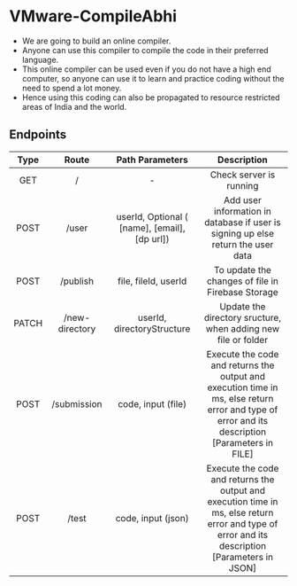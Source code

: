 # VMware-CompileAbhi

- We are going to build an online compiler. 
- Anyone can use this compiler to compile the code in their preferred language. 
- This online compiler can be used even if you do not have a high end computer, so anyone can use it to learn and practice coding without the need to spend a lot money. 
- Hence using this coding can also be propagated to resource restricted areas of India and the world. 

## Endpoints

| Type  |     Route      |                Path Parameters                |                                                                        Description                                                                         |
| :---: | :------------: | :-------------------------------------------: | :--------------------------------------------------------------------------------------------------------------------------------------------------------: |
|  GET  |       /        |                       -                       |                                                                  Check server is running                                                                   |
| POST  |     /user      | userId, Optional ( [name], [email], [dp url]) |                                      Add user information in database if user is signing up else return the user data                                      |
| POST  |    /publish    |             file, fileId, userId              |                                                     To update the changes of file in Firebase Storage                                                      |
| PATCH | /new-directory |          userId, directoryStructure           |                                               Update the directory sructure, when adding new file or folder                                                |
| POST  |  /submission   |              code, input (file)               |     Execute the code and returns the output and execution time in ms, else return error and type of error and its description    [Parameters in FILE]      |
| POST  |     /test      |              code, input (json)               | Execute the code and returns the output and execution time in ms, else return error and type of error and its description             [Parameters in JSON] | **** |
